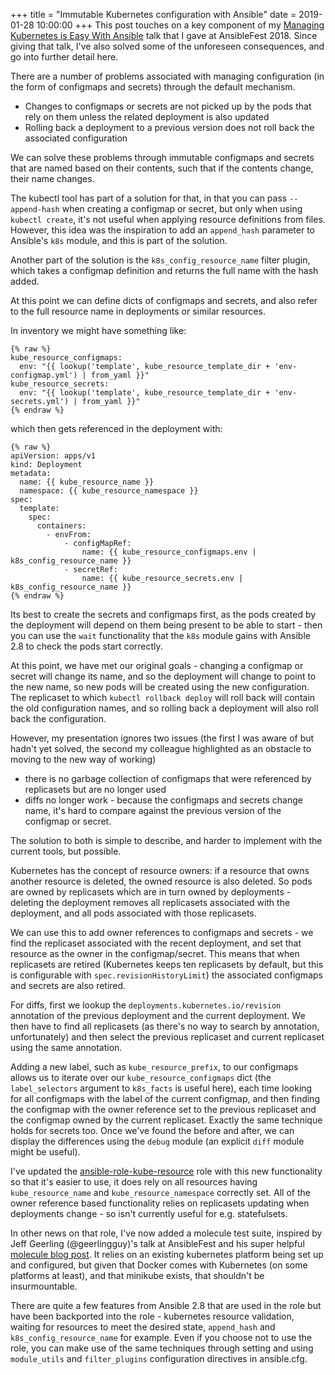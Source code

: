 +++
title = "Immutable Kubernetes configuration with Ansible"
date = 2019-01-28 10:00:00
+++
This post touches on a key component of my [Managing Kubernetes is Easy With
Ansible](https://www.ansible.com/managing-kubernetes-is-easy-with-ansible)
talk that I gave at AnsibleFest 2018.
Since giving that talk, I've also solved some of the unforeseen consequences,
and go into further detail here.

There are a number of problems associated with managing configuration (in the
form of configmaps and secrets) through the default mechanism.

* Changes to configmaps or secrets are not picked up by the pods that rely on
  them unless the related deployment is also updated
* Rolling back a deployment to a previous version does not roll back the
  associated configuration

We can solve these problems through immutable configmaps and secrets that are
named based on their contents, such that if the contents change, their name
changes.

The kubectl tool has part of a solution for that, in that you can pass `--append-hash`
when creating a configmap or secret, but only when using `kubectl create`, it's not
useful when applying resource definitions from files. However, this idea was
the inspiration to add an `append_hash` parameter to Ansible's `k8s` module, and
this is part of the solution.

Another part of the solution is the `k8s_config_resource_name` filter plugin, which
takes a configmap definition and returns the full name with the hash added.

At this point we can define dicts of configmaps and secrets, and also refer to
the full resource name in deployments or similar resources.

In inventory we might have something like:

```
{% raw %}
kube_resource_configmaps:
  env: "{{ lookup('template', kube_resource_template_dir + 'env-configmap.yml') | from_yaml }}"
kube_resource_secrets:
  env: "{{ lookup('template', kube_resource_template_dir + 'env-secrets.yml') | from_yaml }}"
{% endraw %}
```

which then gets referenced in the deployment with:

```
{% raw %}
apiVersion: apps/v1
kind: Deployment
metadata:
  name: {{ kube_resource_name }}
  namespace: {{ kube_resource_namespace }}
spec:
  template:
    spec:
      containers:
        - envFrom:
            - configMapRef:
                name: {{ kube_resource_configmaps.env | k8s_config_resource_name }}
            - secretRef:
                name: {{ kube_resource_secrets.env | k8s_config_resource_name }}
{% endraw %}
```

Its best to create
the secrets and configmaps first, as the pods created by the deployment will depend
on them being present to be able to start - then you can use the `wait` functionality
that the `k8s` module gains with Ansible 2.8 to check the pods start correctly.

At this point, we have met our original goals - changing a configmap or secret
will change its name, and so the deployment will change to point to the new name,
so new pods will be created using the new configuration. The replicaset to which
`kubectl rollback deploy` will roll back will contain the old configuration names,
and so rolling back a deployment will also roll back the configuration.

However, my presentation ignores two issues (the first I was aware of but hadn't yet
solved, the second my colleague highlighted as an obstacle to moving to the new
way of working)

* there is no garbage collection of configmaps that were referenced by replicasets
  but are no longer used
* diffs no longer work - because the configmaps and secrets change name, it's hard
  to compare against the previous version of the configmap or secret.

The solution to both is simple to describe, and harder to implement with the current
tools, but possible.

Kubernetes has the concept of resource owners: if a resource that owns another resource
is deleted, the owned resource is also deleted. So pods are owned by replicasets which
are in turn owned by deployments - deleting the deployment removes all replicasets
associated with the deployment, and all pods associated with those replicasets.

We can use this to add owner references to configmaps and secrets - we find the replicaset
associated with the recent deployment, and set that resource as the owner in the
configmap/secret. This means that when replicasets are retired (Kubernetes keeps ten
replicasets by default, but this is configurable with `spec.revisionHistoryLimit`) the
associated configmaps and secrets are also retired.

For diffs, first we lookup the `deployments.kubernetes.io/revision` annotation of the
previous deployment and the current deployment. We then have to find all replicasets
(as there's no way to search by annotation, unfortunately) and then select the
previous replicaset and current replicaset using the same annotation.

Adding a new label, such as `kube_resource_prefix`, to our configmaps allows us to
iterate over our `kube_resource_configmaps` dict (the `label_selectors` argument to
`k8s_facts` is useful here), each time looking for all configmaps
with the label of the current configmap, and then finding the configmap with the
owner reference set to the previous replicaset and the configmap owned by the current
replicaset. Exactly the same technique holds for secrets too. Once we've found
the before and after, we can display the differences using the `debug` module
(an explicit `diff` module might be useful).

I've updated the [ansible-role-kube-resource](https://github.com/willthames/ansible-role-kube-resource)
role with this new functionality so that it's easier
to use, it does rely on all resources having `kube_resource_name` and
`kube_resource_namespace` correctly set. All of the owner reference based functionality
relies on replicasets updating when deployments change - so isn't currently useful for
e.g. statefulsets.

In other news on that role, I've now added a molecule test suite, inspired by
Jeff Geerling (@geerlingguy)'s talk at AnsibleFest and his super helpful
[molecule blog post](https://www.jeffgeerling.com/blog/2018/testing-your-ansible-roles-molecule).
It relies on an existing kubernetes platform being set up and configured, but given
that Docker comes with Kubernetes (on some platforms at least), and that minikube exists,
that shouldn't be insurmountable.

There are quite a few features from Ansible 2.8 that are used in the role but
have been backported into the role - kubernetes resource validation, waiting for resources
to meet the desired state, `append_hash` and `k8s_config_resource_name` for example.
Even if you choose not to use the role, you can make use of the same techniques through
setting and using `module_utils` and `filter_plugins` configuration directives in ansible.cfg.

